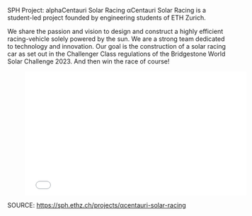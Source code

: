 SPH Project: alphaCentauri Solar Racing
αCentauri Solar Racing is a student-led project founded by engineering students of ETH Zurich. 

We share the passion and vision to design and construct a highly efficient racing-vehicle solely powered by the sun. We are a strong team dedicated to technology and innovation. Our goal is the construction of a solar racing car as set out in the Challenger Class regulations of the Bridgestone World Solar Challenge 2023. And then win the race of course!

<figure><iframe frameborder="0" src="//www.youtube.com/embed/XwwlHMLRF-I" style="width:500px;height:281px;"></iframe></figure>


SOURCE: https://sph.ethz.ch/projects/αcentauri-solar-racing